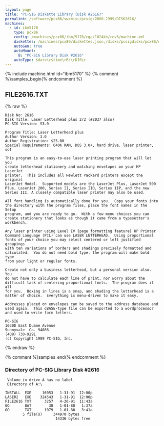```yaml
---
layout: page
title: "PC-SIG Diskette Library (Disk #2616)"
permalink: /software/pcx86/sw/misc/pcsig/2000-2999/DISK2616/
machines:
  - id: ibm5170
    type: pcx86
    config: /machines/pcx86/ibm/5170/cga/1024kb/rev3/machine.xml
    diskettes: /machines/pcx86/diskettes.json,/disks/pcsigdisks/pcx86/diskettes.json
    autoGen: true
    autoMount:
      B: "PC-SIG Library Disk #2616"
    autoType: $date\r$time\rB:\rDIR\r
---
```


{% include machine.html id="ibm5170" %}
{% comment %}samples_begin{% endcomment %}

## FILE2616.TXT

{% raw %}
```
Disk No: 2616                                                           
Disk Title: Laser Letterhead plus 2/2 (#2037 also)                      
PC-SIG Version: S3.0                                                    
                                                                        
Program Title: Laser Letterhead plus                                    
Author Version: 3.0                                                     
Author Registration: $25.00                                             
Special Requirements: 640K RAM, DOS 3.0+, hard drive, laser printer, sof
                                                                        
This program is an easy-to-use laser printing program that will let you 
create letterhead stationery and matching envelopes on your HP LaserJet 
printer.  This includes all Hewlett Packard printers except the original
LaserJet Model.  Supported models are the LaserJet Plus, LaserJet 500   
Plus, LaserJet 200, Series II, Series IID, Series IIP, and the new      
Series III. A closely compatible laser printer may also be used.        
                                                                        
All font handling is automatically done for you.  Copy your fonts into  
the directory with the program files, place the font names in the Setup 
program, and you are ready to go.  With a few menu choices you can      
create stationery that looks as though it came from a typesetter's      
workbench.                                                              
                                                                        
Any laser printer using Level IV (page formatting feature) HP Printer   
Command Language (PCL) can use LASER LETTERHEAD.  Using proportional    
fonts of your choice you may select centered or left justified groupings
with ten variations of borders and shadings precisely formatted and     
calculated.  You do not need bold type: the program will make bold type 
from your light or regular fonts.                                       
                                                                        
Create not only a business letterhead, but a personal version also. You 
do not have to calculate each line of print, nor worry about the        
difficult task of centering proportional fonts.  The program does it all
for you.  Boxing in lines is a snap, and shading the letterhead is a    
matter of choice.  Everything is menu-driven to make it easy.           
                                                                        
Addresses placed on envelopes can be saved to the address database and  
used again.  This dBASE-type file can be exported to a wordprocessor    
and used to write form letters.                                         
                                                                        
PC-SIG                                                                  
1030D East Duane Avenue                                                 
Sunnyvale  Ca. 94086                                                    
(408) 730-9291                                                          
(c) Copyright 1989 PC-SIG, Inc.                                         
```
{% endraw %}

{% comment %}samples_end{% endcomment %}

### Directory of PC-SIG Library Disk #2616

     Volume in drive A has no label
     Directory of A:\

    INSTALL  EXE     16053   1-31-91  12:00p
    LASER2   EXE    324543   1-31-91  12:00p
    FILE2616 TXT      3257   4-26-91  11:43a
    GO       BAT        38   1-01-80   1:37a
    GO       TXT      1079   1-01-80   3:41a
            5 file(s)     344970 bytes
                           14336 bytes free
